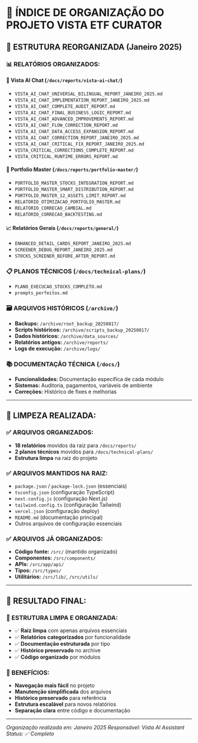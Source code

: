 # 📁 ÍNDICE DE ORGANIZAÇÃO DO PROJETO VISTA ETF CURATOR

## 🎯 **ESTRUTURA REORGANIZADA (Janeiro 2025)**

### 📊 **RELATÓRIOS ORGANIZADOS:**

#### **🤖 Vista AI Chat (`/docs/reports/vista-ai-chat/`)**
- `VISTA_AI_CHAT_UNIVERSAL_BILINGUAL_REPORT_JANEIRO_2025.md`
- `VISTA_AI_CHAT_IMPLEMENTATION_REPORT_JANEIRO_2025.md`
- `VISTA_AI_CHAT_COMPLETE_AUDIT_REPORT.md`
- `VISTA_AI_CHAT_FINAL_BUSINESS_LOGIC_REPORT.md`
- `VISTA_AI_CHAT_ADVANCED_IMPROVEMENTS_REPORT.md`
- `VISTA_AI_CHAT_FLOW_CORRECTION_REPORT.md`
- `VISTA_AI_CHAT_DATA_ACCESS_EXPANSION_REPORT.md`
- `VISTA_AI_CHAT_CORRECTION_REPORT_JANEIRO_2025.md`
- `VISTA_AI_CHAT_CRITICAL_FIX_REPORT_JANEIRO_2025.md`
- `VISTA_CRITICAL_CORRECTIONS_COMPLETE_REPORT.md`
- `VISTA_CRITICAL_RUNTIME_ERRORS_REPORT.md`

#### **💼 Portfolio Master (`/docs/reports/portfolio-master/`)**
- `PORTFOLIO_MASTER_STOCKS_INTEGRATION_REPORT.md`
- `PORTFOLIO_MASTER_SMART_DISTRIBUTION_REPORT.md`
- `PORTFOLIO_MASTER_12_ASSETS_LIMIT_REPORT.md`
- `RELATORIO_OTIMIZACAO_PORTFOLIO_MASTER.md`
- `RELATORIO_CORRECAO_CAMBIAL.md`
- `RELATORIO_CORRECAO_BACKTESTING.md`

#### **📈 Relatórios Gerais (`/docs/reports/general/`)**
- `ENHANCED_DETAIL_CARDS_REPORT_JANEIRO_2025.md`
- `SCREENER_DEBUG_REPORT_JANEIRO_2025.md`
- `STOCKS_SCREENER_BEFORE_AFTER_REPORT.md`

### 📋 **PLANOS TÉCNICOS (`/docs/technical-plans/`)**
- `PLANO_EXECUCAO_STOCKS_COMPLETO.md`
- `prompts_perfeitos.md`

### 🗃️ **ARQUIVOS HISTÓRICOS (`/archive/`)**
- **Backups:** `/archive/root_backup_20250817/`
- **Scripts históricos:** `/archive/scripts_backup_20250817/`
- **Dados históricos:** `/archive/data_sources/`
- **Relatórios antigos:** `/archive/reports/`
- **Logs de execução:** `/archive/logs/`

### 📚 **DOCUMENTAÇÃO TÉCNICA (`/docs/`)**
- **Funcionalidades:** Documentação específica de cada módulo
- **Sistemas:** Auditoria, pagamentos, variáveis de ambiente
- **Correções:** Histórico de fixes e melhorias

---

## 🧹 **LIMPEZA REALIZADA:**

### ✅ **ARQUIVOS ORGANIZADOS:**
- **18 relatórios** movidos da raiz para `/docs/reports/`
- **2 planos técnicos** movidos para `/docs/technical-plans/`
- **Estrutura limpa** na raiz do projeto

### ✅ **ARQUIVOS MANTIDOS NA RAIZ:**
- `package.json` / `package-lock.json` (essenciais)
- `tsconfig.json` (configuração TypeScript)
- `next.config.js` (configuração Next.js)
- `tailwind.config.ts` (configuração Tailwind)
- `vercel.json` (configuração deploy)
- `README.md` (documentação principal)
- Outros arquivos de configuração essenciais

### ✅ **ARQUIVOS JÁ ORGANIZADOS:**
- **Código fonte:** `/src/` (mantido organizado)
- **Componentes:** `/src/components/`
- **APIs:** `/src/app/api/`
- **Tipos:** `/src/types/`
- **Utilitários:** `/src/lib/`, `/src/utils/`

---

## 🎯 **RESULTADO FINAL:**

### **📁 ESTRUTURA LIMPA E ORGANIZADA:**
- ✅ **Raiz limpa** com apenas arquivos essenciais
- ✅ **Relatórios categorizados** por funcionalidade
- ✅ **Documentação estruturada** por tipo
- ✅ **Histórico preservado** no archive
- ✅ **Código organizado** por módulos

### **🚀 BENEFÍCIOS:**
- **Navegação mais fácil** no projeto
- **Manutenção simplificada** dos arquivos
- **Histórico preservado** para referência
- **Estrutura escalável** para novos relatórios
- **Separação clara** entre código e documentação

---

*Organização realizada em: Janeiro 2025*
*Responsável: Vista AI Assistant*
*Status: ✅ Completo*

